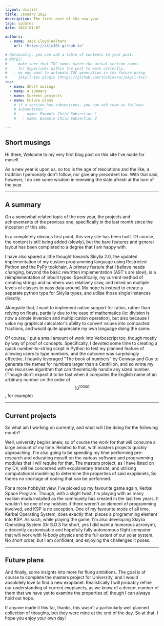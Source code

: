 ```yaml
---
layout: distill
title: January 2022
description: The first post of the new year
tags: updates
date: 2022-01-07

authors:
  - name: Jack Lloyd-Walters
    url: "https://sk1y101.github.io"

# Optionally, you can add a table of contents to your post.
# NOTES:
#   - make sure that TOC names match the actual section names
#     for hyperlinks within the post to work correctly.
#   - we may want to automate TOC generation in the future using
#     jekyll-toc plugin (https://github.com/toshimaru/jekyll-toc).
toc:
  - name: Short musings
  - name: A summary
  - name: Current projects
  - name: Future plans
    # if a section has subsections, you can add them as follows:
    # subsections:
    #   - name: Example Child Subsection 1
    #   - name: Example Child Subsection 2

---
```


## Short musings

Hi there, Welcome to my very first blog post on this site I've made for myself.

As a new year is upon us, so too is the age of resolutions and the like, a tradition I personally don't follow, nor give any precedent too.
With that said, however, I do see some wisdom in renewing the slate afresh at the turn of the year.

***

## A summary

On a somewhat related topic of the new year, the projects and achievements of the previous one, specifically in the last month since the inception of this site.

In a completely obvious first point, this very site has been built. Of course, the content is still being added (slowly), but the bare features and general layout has been completed to a degree that I am happy with.

I have also spared a little thought towards Skiylia 2.0, the updated implementation of my custom programming language using Restricted Python and the PyPy toolchain. A primary feature that I believe needs changing, beyond the basic rewritten implementation (AST's are slow), is a reimplementation of inbuilt types. Specifically, my current method of creating strings and numbers was relatively slow, and relied on multiple levels of classes to pass data around. My hope is instead to create a separate python type for Skiylia types, and utilise those single instances directly.

Alongside that, I want to implement native support for ratios, rather than relying on floats, partially due to the ease of mathematics (ie: division is now a simple inversion and multiplication operation), but also because I value my graphical calculator's ability to convert values into compacted fractions, and would quite appreciate my own language doing the same.

Of course, I put a small amount of work into Verboscript too, though mostly by way of proof of concepts. Specifically, I devoted some time to creating a quick number-to-string script in Python to test my planned feature of allowing users to type numbers, and the outcome was surprisingly effective. I heavily leveraged "The book of numbers" by Conway and Guy to generate the names for numbers larger than a Centillion, and so wrote my own recursive algorithm that can theoretically handle any sized number. (Though don't expect it to be fast when it computes the English name of an arbitrary number on the order of $$ 10 ^ 10000 $$, for example)

***

## Current projects

So what am I working on currently, and what will I be doing for the following month?

Well, university begins anew, so of course the work for that will consume a large amount of my time. Related to that, with masters projects quickly approaching, I'm also going to be spending my time performing pre-research and educating myself on the various software and programming modules that I will require for that. The masters project, as I have listed on my CV, will be concerned with exoplanetary transits, and utilising computational modelling to determine the properties of said exoplanets, So theres no shortage of coding that can be performed.

For a more hobbyist view, I've picked up my favourite game again, Kerbal Space Program. Though, with a slight twist, I'm playing with as many realism mods installed as the community has created in the last few years.
It wouldn't be one of my hobbies if there weren't an element of programming involved, and KSP is no exception. One of my favourite mods of all time, Kerbal Operating System, does exactly that: places a programming element into KSP. As such, while playing the game, I'm also developing Skiylia Operating System (Or S.O.S for short, yes I did want a humorous acronym), a decently customisable and hopefully fully autonomous flight computer that will work with N-body physics and the full extent of our solar system. No short order, but I am confident, and enjoying the challenges it poses.

***

## Future plans

And finally, some insights into more far flung ambitions. The goal is of course to complete the masters project for University, and I would absolutely love to find a new exoplanet. Realistically I will probably refine our understanding of current exoplanets, as we know of a decent number of them that we have yet to examine the properties of, though I can always hold out hope.

If anyone made it this far, thanks, this wasn't a particularly well planned collection of thoughts, but they were mine at the end of the day.
So at that, I hope you enjoy your own day!
